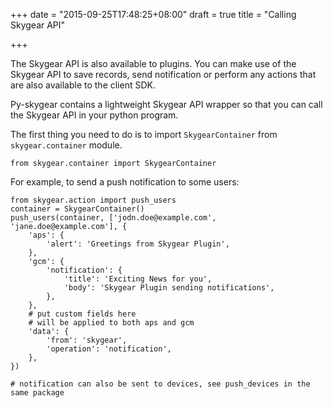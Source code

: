 +++
date = "2015-09-25T17:48:25+08:00"
draft = true
title = "Calling Skygear API"

+++

The Skygear API is also available to plugins. You can make use of the Skygear API
to save records, send notification or perform any actions that are also
available to the client SDK.

Py-skygear contains a lightweight Skygear API wrapper so that you can call
the Skygear API in your python program.

The first thing you need to do is to import `SkygearContainer` from
`skygear.container` module.

```
from skygear.container import SkygearContainer
```

For example, to send a push notification to some users:

```
from skygear.action import push_users
container = SkygearContainer()
push_users(container, ['jodn.doe@example.com', 'jane.doe@example.com'], {
    'aps': {
        'alert': 'Greetings from Skygear Plugin',
    },
    'gcm': {
        'notification': {
            'title': 'Exciting News for you',
            'body': 'Skygear Plugin sending notifications',
        },
    },
    # put custom fields here
    # will be applied to both aps and gcm
    'data': {
        'from': 'skygear',
        'operation': 'notification',
    },
})

# notification can also be sent to devices, see push_devices in the same package
```

